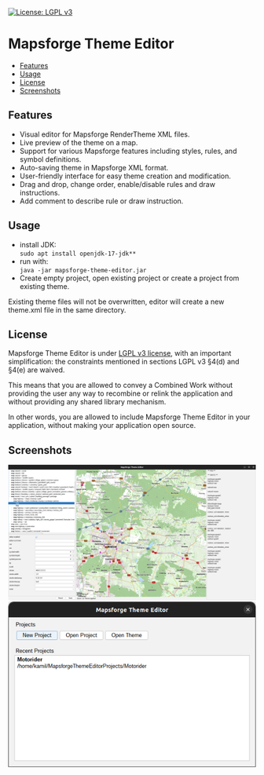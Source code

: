 [![License: LGPL v3](https://img.shields.io/badge/License-LGPL%20v3-blue.svg)](http://www.gnu.org/licenses/lgpl-3.0)

# Mapsforge Theme Editor

- [Features](#features)
- [Usage](#usage)
- [License](#license)
- [Screenshots](#screenshots)
  
## Features
- Visual editor for Mapsforge RenderTheme XML files.
- Live preview of the theme on a map.
- Support for various Mapsforge features including styles, rules, and symbol definitions.
- Auto-saving theme in Mapsforge XML format.
- User-friendly interface for easy theme creation and modification.
- Drag and drop, change order, enable/disable rules and draw instructions.
- Add comment to describe rule or draw instruction.

## Usage
- install JDK:  
`sudo apt install openjdk-17-jdk**`
- run with:  
`java -jar mapsforge-theme-editor.jar`
- Create empty project, open existing project or create a project from existing theme.

Existing theme files will not be overwritten, editor will create a new theme.xml file in the same directory.

## License

Mapsforge Theme Editor is under [LGPL v3 license](http://www.gnu.org/licenses/lgpl-3.0), with an important simplification: the constraints mentioned in sections LGPL v3 §4(d) and §4(e) are waived.

This means that you are allowed to convey a Combined Work without providing the user any way to recombine or relink the application and without providing any shared library mechanism.

In other words, you are allowed to include Mapsforge Theme Editor in your application, without making your application open source.

## Screenshots

<img src="docs/screenshot.png" alt="Mapsforge Theme Editor Screenshot"/>
<img src="docs/screenshot2.png" alt="Mapsforge Theme Editor Screenshot"/>
